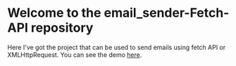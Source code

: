 # Welcome to the email_sender-Fetch-API repository
Here I've got the project that can be used to send emails using fetch API or XMLHttpRequest. You can see the demo [here](https://marinmover.com/email_sender/).
